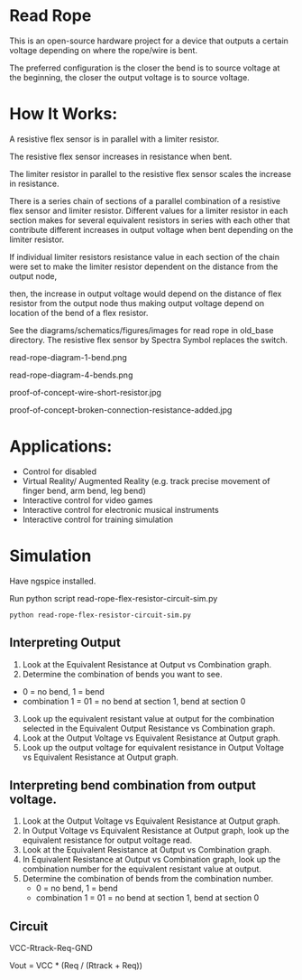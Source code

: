 # Read Rope 

This is an open-source hardware project for a device that outputs a certain voltage depending on where the rope/wire is bent.

The preferred configuration is the closer the bend is to source voltage at the beginning, the closer the output voltage is to source voltage.

# How It Works:

A resistive flex sensor is in parallel with a limiter resistor.

The resistive flex sensor increases in resistance when bent.

The limiter resistor in parallel to the resistive flex sensor scales the increase in resistance.

There is a series chain of sections of a parallel combination of a resistive flex sensor and limiter resistor.
Different values for a limiter resistor in each section makes for several equivalent resistors in series with each other
that contribute different increases in output voltage when bent depending on the limiter resistor.

If individual limiter resistors resistance value in each section of the chain were set to make 
the limiter resistor dependent on the distance from the output node,

then, the increase in output voltage would depend on the distance of flex resistor from the output node
thus making output voltage depend on location of the bend of a flex resistor.

See the diagrams/schematics/figures/images for read rope in old_base directory.
The resistive flex sensor by Spectra Symbol replaces the switch.

read-rope-diagram-1-bend.png

read-rope-diagram-4-bends.png

proof-of-concept-wire-short-resistor.jpg

proof-of-concept-broken-connection-resistance-added.jpg

# Applications:
 - Control for disabled 
 - Virtual Reality/ Augmented Reality (e.g. track precise movement of finger bend, arm bend, leg bend)
 - Interactive control for video games
 - Interactive control for electronic musical instruments
 - Interactive control for training simulation

# Simulation

Have ngspice installed.

Run python script read-rope-flex-resistor-circuit-sim.py

    python read-rope-flex-resistor-circuit-sim.py

## Interpreting Output
  
1. Look at the Equivalent Resistance at Output vs Combination graph.
2. Determine the combination of bends you want to see.
 - 0 = no bend, 1 = bend
 - combination 1 = 01 = no bend at section 1, bend at section 0
3. Look up the equivalent resistant value at output for the combination selected in the Equivalent Output Resistance vs Combination graph.
4. Look at the Output Voltage vs Equivalent Resistance at Output graph.
5. Look up the output voltage for equivalent resistance in Output Voltage vs Equivalent Resistance at Output graph.
  
## Interpreting bend combination from output voltage.

1. Look at the Output Voltage vs Equivalent Resistance at Output graph.
2. In Output Voltage vs Equivalent Resistance at Output graph, look up the equivalent resistance for output voltage read.
3. Look at the Equivalent Resistance at Output vs Combination graph.
4. In Equivalent Resistance at Output vs Combination graph, look up the combination number for the equivalent resistant value at output.
5. Determine the combination of bends from the combination number.
	- 0 = no bend, 1 = bend
	- combination 1 = 01 = no bend at section 1, bend at section 0
  
## Circuit

VCC-Rtrack-Req-GND
 
Vout = VCC * (Req / (Rtrack + Req))
